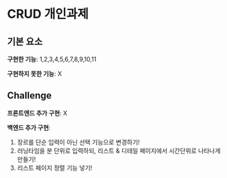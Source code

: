 # CRUD 개인과제

## 기본 요소

**구현한 기능**: 1,2,3,4,5,6,7,8,9,10,11

**구현하지 못한 기능**: X

## Challenge

**프론트엔드 추가 구현**: X

**백엔드 추가 구현**:
1. 장르를 단순 입력이 아닌 선택 기능으로 변경하기!
2. 러닝타임을 분 단위로 입력하되, 리스트 & 디테일 페이지에서 시간단위로 나타나게 만들기!
3. 리스트 페이지 정렬 기능 넣기!